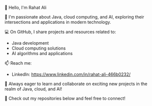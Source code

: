 👋 Hello, I'm Rahat Ali

🚀 I'm passionate about Java, cloud computing, and AI, exploring their intersections and applications in modern technology.

💻 On GitHub, I share projects and resources related to:
   - Java development
   - Cloud computing solutions
   - AI algorithms and applications

📫 Reach me:
   - LinkedIn: https://www.linkedin.com/in/rahat-ali-466b0232/

🌱 Always eager to learn and collaborate on exciting new projects in the realm of Java, cloud, and AI!

🔗 Check out my repositories below and feel free to connect!
